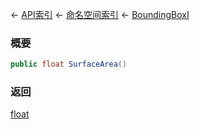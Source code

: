 ← [API索引](Api-Index) ← [命名空间索引](Namespace-Index) ← [BoundingBoxI](VRageMath.BoundingBoxI)

### 概要

```csharp
public float SurfaceArea()
```



### 返回

[float](https://docs.microsoft.com/en-us/dotnet/api/System.Single?view=netframework-4.6)




